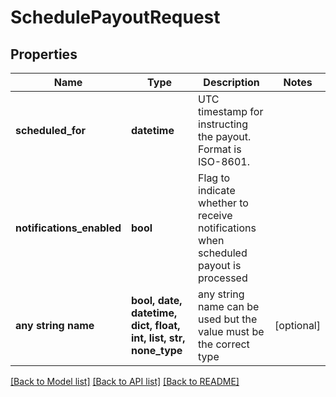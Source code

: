 # SchedulePayoutRequest


## Properties
Name | Type | Description | Notes
------------ | ------------- | ------------- | -------------
**scheduled_for** | **datetime** | UTC timestamp for instructing the payout. Format is ISO-8601. | 
**notifications_enabled** | **bool** | Flag to indicate whether to receive notifications when scheduled payout is processed | 
**any string name** | **bool, date, datetime, dict, float, int, list, str, none_type** | any string name can be used but the value must be the correct type | [optional]

[[Back to Model list]](../README.md#documentation-for-models) [[Back to API list]](../README.md#documentation-for-api-endpoints) [[Back to README]](../README.md)


